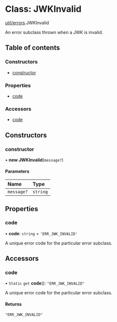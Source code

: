 # Class: JWKInvalid

[util/errors](../modules/util_errors.md).JWKInvalid

An error subclass thrown when a JWK is invalid.

## Table of contents

### Constructors

- [constructor](util_errors.JWKInvalid.md#constructor)

### Properties

- [code](util_errors.JWKInvalid.md#code)

### Accessors

- [code](util_errors.JWKInvalid.md#code)

## Constructors

### constructor

• **new JWKInvalid**(`message?`)

#### Parameters

| Name | Type |
| :------ | :------ |
| `message?` | `string` |

## Properties

### code

• **code**: `string` = `'ERR_JWK_INVALID'`

A unique error code for the particular error subclass.

## Accessors

### code

• `Static` `get` **code**(): ``"ERR_JWK_INVALID"``

A unique error code for the particular error subclass.

#### Returns

``"ERR_JWK_INVALID"``
